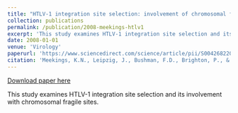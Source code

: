 ```yaml
---
title: "HTLV-1 integration site selection: involvement of chromosomal fragile sites"
collection: publications
permalink: /publication/2008-meekings-htlv1
excerpt: 'This study examines HTLV-1 integration site selection and its involvement with chromosomal fragile sites.'
date: 2008-01-01
venue: 'Virology'
paperurl: 'https://www.sciencedirect.com/science/article/pii/S0042682208003383'
citation: 'Meekings, K.N., Leipzig, J., Bushman, F.D., Brighton, P., & Leib, D. (2008). HTLV-1 integration site selection: involvement of chromosomal fragile sites. Virology, 375(1), 85-95.'
---
```


[Download paper here](https://www.sciencedirect.com/science/article/pii/S0042682208003383)

This study examines HTLV-1 integration site selection and its involvement with chromosomal fragile sites.